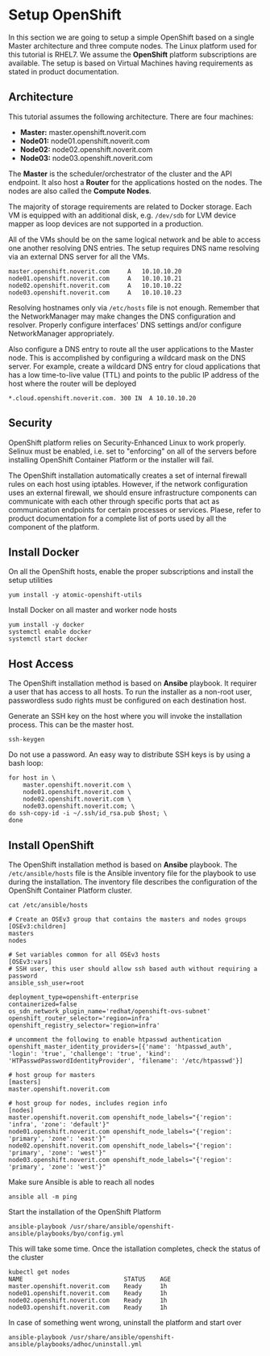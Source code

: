 # Setup OpenShift
In this section we are going to setup a simple OpenShift based on a single Master architecture and three compute nodes. The Linux platform used for this tutorial is RHEL7. We assume the **OpenShift** platform subscriptions are available. The setup is based on Virtual Machines having requirements as stated in product documentation.

## Architecture
This tutorial assumes the following architecture. There are four machines:

* **Master:** master.openshift.noverit.com
* **Node01:** node01.openshift.noverit.com
* **Node02:** node02.openshift.noverit.com
* **Node03:** node03.openshift.noverit.com

The **Master** is the scheduler/orchestrator of the cluster and the API endpoint. It also host a **Router** for the applications hosted on the nodes. The nodes are also called the **Compute Nodes**.

The majority of storage requirements are related to Docker storage. Each VM is equipped with an additional disk, e.g. ``/dev/sdb`` for LVM device mapper as loop devices are not supported in a production.

All of the VMs should be on the same logical network and be able to access one another resolving DNS entries. The setup requires DNS name resolving via an external DNS server for all the VMs.
```
master.openshift.noverit.com     A   10.10.10.20
node01.openshift.noverit.com     A   10.10.10.21
node02.openshift.noverit.com     A   10.10.10.22
node03.openshift.noverit.com     A   10.10.10.23
```

Resolving hostnames only via ``/etc/hosts`` file is not enough. Remember that the NetworkManager may make changes the DNS configuration and resolver. Properly configure interfaces' DNS settings and/or configure NetworkManager appropriately.

Also configure a DNS entry to route all the user applications to the Master node. This is accomplished by configuring a wildcard mask on the DNS server. For example, create a wildcard DNS entry for cloud applications that has a low time-to-live value (TTL) and points to the public IP address of the host where the router will be deployed
```
*.cloud.openshift.noverit.com. 300 IN  A 10.10.10.20
```

## Security
OpenShift platform relies on Security-Enhanced Linux to work properly. Selinux must be enabled, i.e. set to "enforcing" on all of the servers before installing OpenShift Container Platform or the installer will fail.

The OpenShift installation automatically creates a set of internal firewall rules on each host using iptables. However, if the network configuration uses an external firewall, we should ensure infrastructure components can communicate with each other through specific ports that act as communication endpoints for certain processes or services. Plaese, refer to product documentation for a complete list of ports used by all the component of the platform.

## Install Docker
On all the OpenShift hosts, enable the proper subscriptions and install the setup utilities
```
yum install -y atomic-openshift-utils
```

Install Docker on all master and worker node hosts
```
yum install -y docker
systemctl enable docker
systemctl start docker
```

## Host Access
The OpenShift installation method is based on **Ansibe** playbook. It requirer a user that has access to all hosts. To run the installer as a non-root user, passwordless sudo rights must be configured on each destination host.

Generate an SSH key on the host where you will invoke the installation process. This can be the master host.
```
ssh-keygen
```

Do not use a password. An easy way to distribute SSH keys is by using a bash loop:
```
for host in \
    master.openshift.noverit.com \
    node01.openshift.noverit.com \
    node02.openshift.noverit.com \
    node03.openshift.noverit.com; \
do ssh-copy-id -i ~/.ssh/id_rsa.pub $host; \
done
```

## Install OpenShift
The OpenShift installation method is based on **Ansibe** playbook. The ``/etc/ansible/hosts`` file is the Ansible inventory file for the playbook to use during the installation. The inventory file describes the configuration of the OpenShift Container Platform cluster.
```
cat /etc/ansible/hosts

# Create an OSEv3 group that contains the masters and nodes groups
[OSEv3:children]
masters
nodes

# Set variables common for all OSEv3 hosts
[OSEv3:vars]
# SSH user, this user should allow ssh based auth without requiring a password
ansible_ssh_user=root

deployment_type=openshift-enterprise
containerized=false
os_sdn_network_plugin_name='redhat/openshift-ovs-subnet'
openshift_router_selector='region=infra'
openshift_registry_selector='region=infra'

# uncomment the following to enable htpasswd authentication
openshift_master_identity_providers=[{'name': 'htpasswd_auth', 'login': 'true', 'challenge': 'true', 'kind': 'HTPasswdPasswordIdentityProvider', 'filename': '/etc/htpasswd'}]

# host group for masters
[masters]
master.openshift.noverit.com

# host group for nodes, includes region info
[nodes]
master.openshift.noverit.com openshift_node_labels="{'region': 'infra', 'zone': 'default'}"
node01.openshift.noverit.com openshift_node_labels="{'region': 'primary', 'zone': 'east'}"
node02.openshift.noverit.com openshift_node_labels="{'region': 'primary', 'zone': 'west'}"
node03.openshift.noverit.com openshift_node_labels="{'region': 'primary', 'zone': 'west'}"
```

Make sure Ansible is able to reach all nodes
```
ansible all -m ping
```

Start the installation of the OpenShift Platform
```
ansible-playbook /usr/share/ansible/openshift-ansible/playbooks/byo/config.yml
```

This will take some time. Once the istallation completes, check the status of the cluster
```
kubectl get nodes
NAME                            STATUS    AGE
master.openshift.noverit.com    Ready     1h
node01.openshift.noverit.com    Ready     1h
node02.openshift.noverit.com    Ready     1h
node03.openshift.noverit.com    Ready     1h
```

In case of something went wrong, uninstall the platform and start over
```
ansible-playbook /usr/share/ansible/openshift-ansible/playbooks/adhoc/uninstall.yml
```
